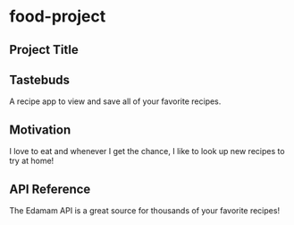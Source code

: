 # food-project

<h2><b>Project Title</b></h2>
<h2>Tastebuds</h2>
<p>A recipe app to view and save all of your favorite recipes.</p>

<h2><b>Motivation</b></h2>
<p>I love to eat and whenever I get the chance, I like to look up new recipes to try at home!</p>

<h2><b>API Reference</b></h2>
<p>The Edamam API is a great source for thousands of your favorite recipes!</p>


